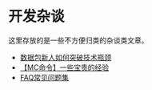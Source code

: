 # 开发杂谈

这里存放的是一些不方便归类的杂谈类文章。

- [数据包新人如何突破技术瓶颈](/resources/关于新人突破技术瓶颈.md)
- [【MC命令】一些宝贵的经验](https://www.bilibili.com/opus/996281238417309699)
- [FAQ常见问题集](/resources/FAQ常见问题集.pdf)